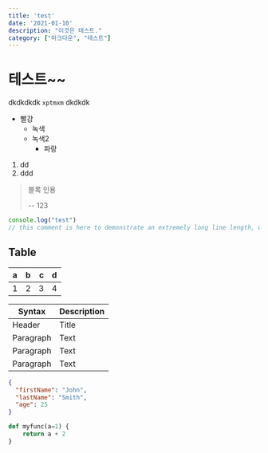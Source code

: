 ```yaml
---
title: 'test'
date: '2021-01-10'
description: "이것은 테스트."
category: ["마크다운", "테스트"]
---
```


# 테스트~~

dkdkdkdk `xptmxm` dkdkdk
+ 빨강
  + 녹색
  + 녹색2
    + 파랑

1. dd
2. ddd

> 블록 인용
>
> -- <span>123</span>

```javascript
console.log("test")
// this comment is here to demonstrate an extremely long line length, well beyond what you should probably allow in your own code, though sometimes you'll be highlighting code you can't refactor, which is unfortunate but should be handled gracefully
```

## Table

| a | b  |  c |  d  |
| - | :- | -: | :-: |
| 1 | 2 | 3 | 4 |

| Syntax      | Description |
| ----------- | ----------- |
| Header      | Title       |
| Paragraph   | Text        |
| Paragraph   | Text        |
| Paragraph   | Text        |

```json
{
  "firstName": "John",
  "lastName": "Smith",
  "age": 25
}
```

```python
def myfunc(a=1) {
    return a + 2
}
```